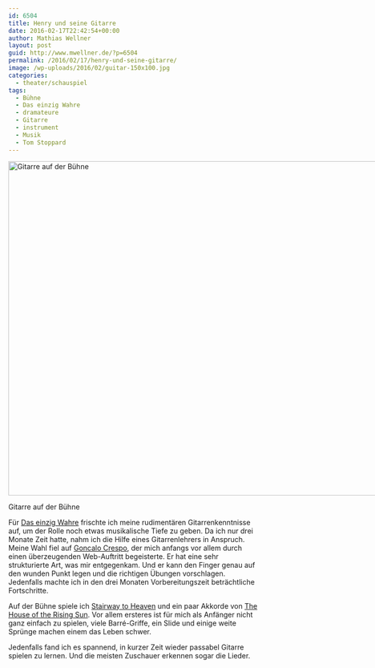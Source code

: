 ```yaml
---
id: 6504
title: Henry und seine Gitarre
date: 2016-02-17T22:42:54+00:00
author: Mathias Wellner
layout: post
guid: http://www.mwellner.de/?p=6504
permalink: /2016/02/17/henry-und-seine-gitarre/
image: /wp-uploads/2016/02/guitar-150x100.jpg
categories:
  - theater/schauspiel
tags:
  - Bühne
  - Das einzig Wahre
  - dramateure
  - Gitarre
  - instrument
  - Musik
  - Tom Stoppard
---
```

<div id="attachment_6502" style="width: 1010px" class="wp-caption aligncenter">
  <img src="http://www.mwellner.de/wp-uploads/2016/02/guitar.jpg" alt="Gitarre auf der Bühne" width="1000" height="667" class="size-full wp-image-6502" srcset="http://www.mwellner.de/wp-uploads/2016/02/guitar.jpg 1000w, http://www.mwellner.de/wp-uploads/2016/02/guitar-350x233.jpg 350w, http://www.mwellner.de/wp-uploads/2016/02/guitar-225x150.jpg 225w, http://www.mwellner.de/wp-uploads/2016/02/guitar-150x100.jpg 150w" sizes="(max-width: 1000px) 100vw, 1000px" />
  
  <p class="wp-caption-text">
    Gitarre auf der Bühne
  </p>
</div>

Für <a href="http://dramateure.ch/wordpress/produktionen/das-einzig-wahre/" title="Das einzig Wahre" target="_blank">Das einzig Wahre</a> frischte ich meine rudimentären Gitarrenkenntnisse auf, um der Rolle noch etwas musikalische Tiefe zu geben. Da ich nur drei Monate Zeit hatte, nahm ich die Hilfe eines Gitarrenlehrers in Anspruch. Meine Wahl fiel auf <a href="http://zuerichgitarrenunterricht.ch/" title="Gitarrenunterricht" target="_blank">Goncalo Crespo</a>, der mich anfangs vor allem durch einen überzeugenden Web-Auftritt begeisterte. Er hat eine sehr strukturierte Art, was mir entgegenkam. Und er kann den Finger genau auf den wunden Punkt legen und die richtigen Übungen vorschlagen. Jedenfalls machte ich in den drei Monaten Vorbereitungszeit beträchtliche Fortschritte. 

Auf der Bühne spiele ich <a href="https://de.wikipedia.org/wiki/Stairway_to_Heaven" title="Stairway to Heaven" target="_blank">Stairway to Heaven</a> und ein paar Akkorde von <a href="https://de.wikipedia.org/wiki/The_House_of_the_Rising_Sun" title="The House of the Rising Sun" target="_blank">The House of the Rising Sun</a>. Vor allem ersteres ist für mich als Anfänger nicht ganz einfach zu spielen, viele Barré-Griffe, ein Slide und einige weite Sprünge machen einem das Leben schwer. 

Jedenfalls fand ich es spannend, in kurzer Zeit wieder passabel Gitarre spielen zu lernen. Und die meisten Zuschauer erkennen sogar die Lieder.